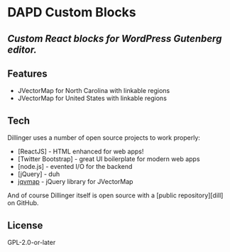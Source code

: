 # DAPD Custom Blocks
## _Custom React blocks for WordPress Gutenberg editor._

## Features

- JVectorMap for North Carolina with linkable regions
- JVectorMap for United States with linkable regions

## Tech

Dillinger uses a number of open source projects to work properly:

- [ReactJS] - HTML enhanced for web apps!
- [Twitter Bootstrap] - great UI boilerplate for modern web apps
- [node.js] - evented I/O for the backend
- [jQuery] - duh
- [jqvmap](https://www.npmjs.com/package/jqvmap) - jQuery library for JVectorMap

And of course Dillinger itself is open source with a [public repository][dill]
on GitHub.

## License

GPL-2.0-or-later
